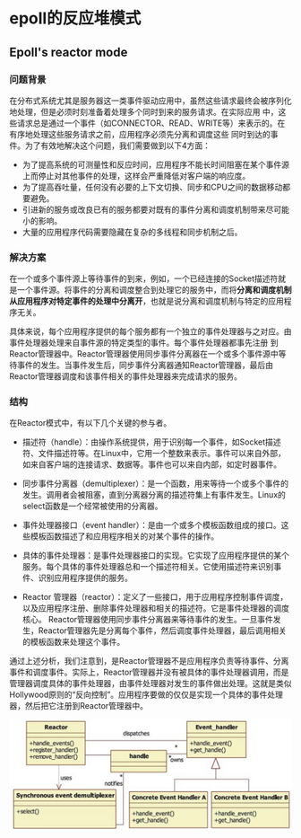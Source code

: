 # epoll的反应堆模式 
## Epoll's reactor mode
### 问题背景
在分布式系统尤其是服务器这一类事件驱动应用中，虽然这些请求最终会被序列化地处理，但是必须时刻准备着处理多个同时到来的服务请求。在实际应用 中，这些请求总是通过一个事件（如CONNECTOR、READ、WRITE等）来表示的。在有序地处理这些服务请求之前，应用程序必须先分离和调度这些 同时到达的事件。为了有效地解决这个问题，我们需要做到以下4方面：
- 为了提高系统的可测量性和反应时间，应用程序不能长时间阻塞在某个事件源上而停止对其他事件的处理，这样会严重降低对客户端的响应度。 
- 为了提高吞吐量，任何没有必要的上下文切换、同步和CPU之间的数据移动都要避免。 
- 引进新的服务或改良已有的服务都要对既有的事件分离和调度机制带来尽可能小的影响。 
- 大量的应用程序代码需要隐藏在复杂的多线程和同步机制之后。

### 解决方案

在一个或多个事件源上等待事件的到来，例如，一个已经连接的Socket描述符就是一个事件源。将事件的分离和调度整合到处理它的服务中，而将**分离和调度机制从应用程序对特定事件的处理中分离开**，也就是说分离和调度机制与特定的应用程序无关。

具体来说，每个应用程序提供的每个服务都有一个独立的事件处理器与之对应。由事件处理器处理来自事件源的特定类型的事件。每个事件处理器都事先注册 到Reactor管理器中。Reactor管理器使用同步事件分离器在一个或多个事件源中等待事件的发生。当事件发生后，同步事件分离器通知Reactor管理器，最后由Reactor管理器调度和该事件相关的事件处理器来完成请求的服务。

### 结构

在Reactor模式中，有以下几个关键的参与者。

- 描述符（handle）：由操作系统提供，用于识别每一个事件，如Socket描述符、文件描述符等。在Linux中，它用一个整数来表示。事件可以来自外部，如来自客户端的连接请求、数据等。事件也可以来自内部，如定时器事件。 

- 同步事件分离器（demultiplexer）：是一个函数，用来等待一个或多个事件的发生。调用者会被阻塞，直到分离器分离的描述符集上有事件发生。Linux的select函数是一个经常被使用的分离器。 

- 事件处理器接口（event handler）：是由一个或多个模板函数组成的接口。这些模板函数描述了和应用程序相关的对某个事件的操作。 

- 具体的事件处理器：是事件处理器接口的实现。它实现了应用程序提供的某个服务。每个具体的事件处理器总和一个描述符相关。它使用描述符来识别事件、识别应用程序提供的服务。 

- Reactor 管理器（reactor）：定义了一些接口，用于应用程序控制事件调度，以及应用程序注册、删除事件处理器和相关的描述符。它是事件处理器的调度核心。 Reactor管理器使用同步事件分离器来等待事件的发生。一旦事件发生，Reactor管理器先是分离每个事件，然后调度事件处理器，最后调用相关的模板函数来处理这个事件。 

通过上述分析，我们注意到，是Reactor管理器不是应用程序负责等待事件、分离事件和调度事件。实际上，Reactor管理器并没有被具体的事件处理器调用，而是管理器调度具体的事件处理器，由事件处理器对发生的事件做出处理。这就是类似Hollywood原则的“反向控制”。应用程序要做的仅仅是实现一个具体的事件处理器，然后把它注册到Reactor管理器中。


![Reactor模式](./img/img01)